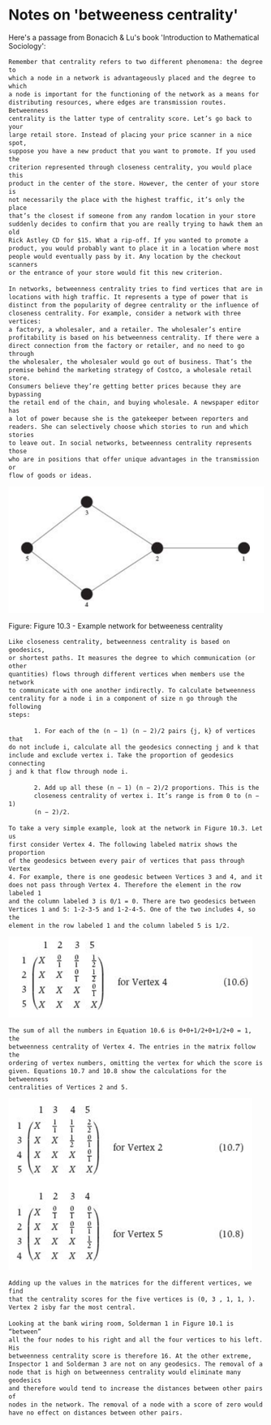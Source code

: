 # Notes on 'betweeness centrality'

Here's a passage from Bonacich & Lu's book 'Introduction to Mathematical
Sociology':

    Remember that centrality refers to two different phenomena: the degree to
    which a node in a network is advantageously placed and the degree to which
    a node is important for the functioning of the network as a means for
    distributing resources, where edges are transmission routes. Betweenness
    centrality is the latter type of centrality score. Let’s go back to your
    large retail store. Instead of placing your price scanner in a nice spot,
    suppose you have a new product that you want to promote. If you used the
    criterion represented through closeness centrality, you would place this
    product in the center of the store. However, the center of your store is
    not necessarily the place with the highest traffic, it’s only the place
    that’s the closest if someone from any random location in your store
    suddenly decides to confirm that you are really trying to hawk them an old
    Rick Astley CD for $15. What a rip-off. If you wanted to promote a
    product, you would probably want to place it in a location where most
    people would eventually pass by it. Any location by the checkout scanners
    or the entrance of your store would fit this new criterion.

    In networks, betweenness centrality tries to find vertices that are in
    locations with high traffic. It represents a type of power that is
    distinct from the popularity of degree centrality or the influence of
    closeness centrality. For example, consider a network with three vertices:
    a factory, a wholesaler, and a retailer. The wholesaler’s entire
    profitability is based on his betweenness centrality. If there were a
    direct connection from the factory or retailer, and no need to go through
    the wholesaler, the wholesaler would go out of business. That’s the
    premise behind the marketing strategy of Costco, a wholesale retail store.
    Consumers believe they’re getting better prices because they are bypassing
    the retail end of the chain, and buying wholesale. A newspaper editor has
    a lot of power because she is the gatekeeper between reporters and
    readers. She can selectively choose which stories to run and which stories
    to leave out. In social networks, betweenness centrality represents those
    who are in positions that offer unique advantages in the transmission or
    flow of goods or ideas.

![Figure 10.3 - Example network for betweeness centrality](images/betweeness_centrality.png)

Figure: Figure 10.3 - Example network for betweeness centrality

    Like closeness centrality, betweenness centrality is based on geodesics,
    or shortest paths. It measures the degree to which communication (or other
    quantities) flows through different vertices when members use the network
    to communicate with one another indirectly. To calculate betweenness
    centrality for a node i in a component of size n go through the following
    steps:

           1. For each of the (n − 1) (n − 2)/2 pairs {j, k} of vertices that
    do not include i, calculate all the geodesics connecting j and k that
    include and exclude vertex i. Take the proportion of geodesics connecting
    j and k that flow through node i.

           2. Add up all these (n − 1) (n − 2)/2 proportions. This is the
           closeness centrality of vertex i. It’s range is from 0 to (n − 1)
           (n − 2)/2.

    To take a very simple example, look at the network in Figure 10.3. Let us
    first consider Vertex 4. The following labeled matrix shows the proportion
    of the geodesics between every pair of vertices that pass through Vertex
    4. For example, there is one geodesic between Vertices 3 and 4, and it
    does not pass through Vertex 4. Therefore the element in the row labeled 1
    and the column labeled 3 is 0/1 = 0. There are two geodesics between
    Vertices 1 and 5: 1-2-3-5 and 1-2-4-5. One of the two includes 4, so the
    element in the row labeled 1 and the column labeled 5 is 1/2.

![](images/eq_10_6.png)

    The sum of all the numbers in Equation 10.6 is 0+0+1/2+0+1/2+0 = 1, the
    betweenness centrality of Vertex 4. The entries in the matrix follow the
    ordering of vertex numbers, omitting the vertex for which the score is
    given. Equations 10.7 and 10.8 show the calculations for the betweenness
    centralities of Vertices 2 and 5.

  ![](images/eq_10_7.png)

    Adding up the values in the matrices for the different vertices, we find
    that the centrality scores for the five vertices is (0, 3 , 1, 1, ).
    Vertex 2 isby far the most central.

    Looking at the bank wiring room, Solderman 1 in Figure 10.1 is “between”
    all the four nodes to his right and all the four vertices to his left. His
    betweenness centrality score is therefore 16. At the other extreme,
    Inspector 1 and Solderman 3 are not on any geodesics. The removal of a
    node that is high on betweenness centrality would eliminate many geodesics
    and therefore would tend to increase the distances between other pairs of
    nodes in the network. The removal of a node with a score of zero would
    have no effect on distances between other pairs.
